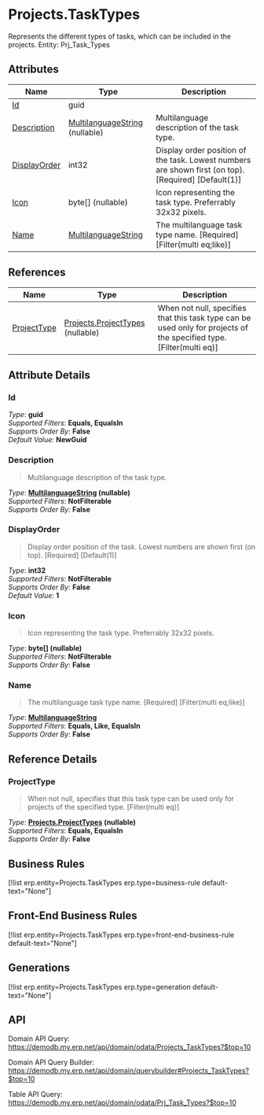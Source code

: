 # Projects.TaskTypes

Represents the different types of tasks, which can be included in the projects. Entity: Prj_Task_Types

## Attributes

| Name | Type | Description |
| ---- | ---- | --- |
| [Id](Projects.TaskTypes.md#Id) | guid |  
| [Description](Projects.TaskTypes.md#Description) | [MultilanguageString](../data-types/MultilanguageString.md) (nullable) | Multilanguage description of the task type. 
| [DisplayOrder](Projects.TaskTypes.md#DisplayOrder) | int32 | Display order position of the task. Lowest numbers are shown first (on top). [Required] [Default(1)] 
| [Icon](Projects.TaskTypes.md#Icon) | byte[] (nullable) | Icon representing the task type. Preferrably 32x32 pixels. 
| [Name](Projects.TaskTypes.md#Name) | [MultilanguageString](../data-types/MultilanguageString.md) | The multilanguage task type name. [Required] [Filter(multi eq;like)] 

## References

| Name | Type | Description |
| ---- | ---- | --- |
| [ProjectType](Projects.TaskTypes.md#ProjectType) | [Projects.ProjectTypes](Projects.ProjectTypes.md) (nullable) | When not null, specifies that this task type can be used only for projects of the specified type. [Filter(multi eq)] |


## Attribute Details

### Id

_Type_: **guid**  
_Supported Filters_: **Equals, EqualsIn**  
_Supports Order By_: **False**  
_Default Value_: **NewGuid**  

### Description

> Multilanguage description of the task type.

_Type_: **[MultilanguageString](../data-types/MultilanguageString.md) (nullable)**  
_Supported Filters_: **NotFilterable**  
_Supports Order By_: **False**  

### DisplayOrder

> Display order position of the task. Lowest numbers are shown first (on top). [Required] [Default(1)]

_Type_: **int32**  
_Supported Filters_: **NotFilterable**  
_Supports Order By_: **False**  
_Default Value_: **1**  

### Icon

> Icon representing the task type. Preferrably 32x32 pixels.

_Type_: **byte[] (nullable)**  
_Supported Filters_: **NotFilterable**  
_Supports Order By_: **False**  

### Name

> The multilanguage task type name. [Required] [Filter(multi eq;like)]

_Type_: **[MultilanguageString](../data-types/MultilanguageString.md)**  
_Supported Filters_: **Equals, Like, EqualsIn**  
_Supports Order By_: **False**  


## Reference Details

### ProjectType

> When not null, specifies that this task type can be used only for projects of the specified type. [Filter(multi eq)]

_Type_: **[Projects.ProjectTypes](Projects.ProjectTypes.md) (nullable)**  
_Supported Filters_: **Equals, EqualsIn**  
_Supports Order By_: **False**  



## Business Rules

[!list erp.entity=Projects.TaskTypes erp.type=business-rule default-text="None"]

## Front-End Business Rules

[!list erp.entity=Projects.TaskTypes erp.type=front-end-business-rule default-text="None"]

## Generations

[!list erp.entity=Projects.TaskTypes erp.type=generation default-text="None"]

## API

Domain API Query:
<https://demodb.my.erp.net/api/domain/odata/Projects_TaskTypes?$top=10>

Domain API Query Builder:
<https://demodb.my.erp.net/api/domain/querybuilder#Projects_TaskTypes?$top=10>

Table API Query:
<https://demodb.my.erp.net/api/domain/odata/Prj_Task_Types?$top=10>

